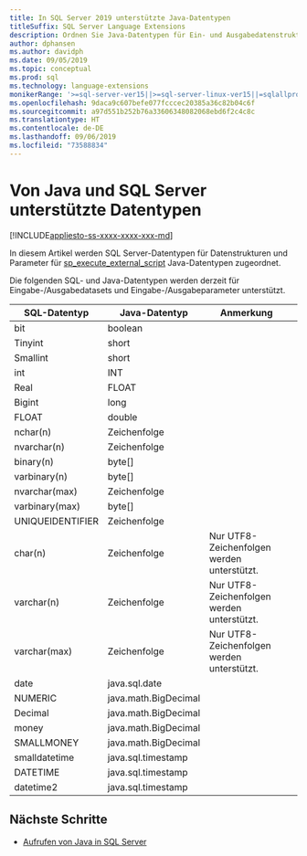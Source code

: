```yaml
---
title: In SQL Server 2019 unterstützte Java-Datentypen
titleSuffix: SQL Server Language Extensions
description: Ordnen Sie Java-Datentypen für Ein- und Ausgabedatenstrukturen und für Eingabeparameter für „sp_execute_external_script“ SQL Server zu.
author: dphansen
ms.author: davidph
ms.date: 09/05/2019
ms.topic: conceptual
ms.prod: sql
ms.technology: language-extensions
monikerRange: '>=sql-server-ver15||>=sql-server-linux-ver15||=sqlallproducts-allversions'
ms.openlocfilehash: 9daca9c607befe077fcccec20385a36c82b04c6f
ms.sourcegitcommit: a97d551b252b76a33606348082068ebd6f2c4c8c
ms.translationtype: HT
ms.contentlocale: de-DE
ms.lasthandoff: 09/06/2019
ms.locfileid: "73588834"
---
```

# <a name="java-and-sql-server-supported-data-types"></a>Von Java und SQL Server unterstützte Datentypen
[!INCLUDE[appliesto-ss-xxxx-xxxx-xxx-md](../../includes/appliesto-ss-xxxx-xxxx-xxx-md.md)]

In diesem Artikel werden SQL Server-Datentypen für Datenstrukturen und Parameter für [sp_execute_external_script](https://docs.microsoft.com/sql/relational-databases/system-stored-procedures/sp-execute-external-script-transact-sql) Java-Datentypen zugeordnet.

Die folgenden SQL- und Java-Datentypen werden derzeit für Eingabe-/Ausgabedatasets und Eingabe-/Ausgabeparameter unterstützt.

| SQL-Datentyp        | Java-Datentyp | Anmerkung | |
| ------------- |-------------|-|-|
| bit      | boolean | | |
| Tinyint      | short      | | |
| Smallint | short      | | |
| int | INT      | | |
| Real | FLOAT      | | |
| Bigint | long      | | |
| FLOAT | double      | | |
| nchar(n) | Zeichenfolge      | | |
| nvarchar(n) | Zeichenfolge      | | |
| binary(n) | byte[]      | | |
| varbinary(n) | byte[]      | | |
| nvarchar(max) | Zeichenfolge      | | |
| varbinary(max) | byte[]      | | |
| UNIQUEIDENTIFIER | Zeichenfolge | | |
| char(n) | Zeichenfolge | Nur UTF8-Zeichenfolgen werden unterstützt. | |
| varchar(n) | Zeichenfolge | Nur UTF8-Zeichenfolgen werden unterstützt. | |
| varchar(max) | Zeichenfolge | Nur UTF8-Zeichenfolgen werden unterstützt. | |
| date | java.sql.date  | | |
| NUMERIC | java.math.BigDecimal  | | |
| Decimal | java.math.BigDecimal  | | |
| money | java.math.BigDecimal  | | |
| SMALLMONEY | java.math.BigDecimal  | | |
| smalldatetime | java.sql.timestamp  | | |
| DATETIME | java.sql.timestamp  | | |
| datetime2 | java.sql.timestamp  | | |


## <a name="next-steps"></a>Nächste Schritte

+ [Aufrufen von Java in SQL Server](../how-to/call-java-from-sql.md)
